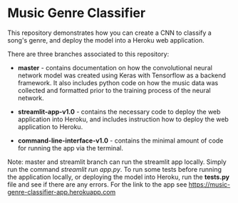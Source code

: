 # Music Genre Classifier

This repository demonstrates how you can create a CNN to classify a song's genre, and deploy the model into a Heroku web application.

There are three branches associated to this repository:

 * **master** - contains documentation on how the convolutional neural network model was created using Keras with Tensorflow as a backend framework. It also includes python code on how the music data was collected and formatted prior to the training process of the neural network.

 * **streamlit-app-v1.0** - contains the necessary code to deploy the web application into Heroku, and includes instruction how to deploy the web application to Heroku.

 * **command-line-interface-v1.0** - contains the minimal amount of code for running the app via the terminal.

Note: master and streamlit branch can run the streamlit app locally. Simply run the command *streamlit run app.py*. To run some tests before running the application locally, or deploying the model into Heroku, run the **tests.py** file and see if there are any errors. For the link to the app see https://music-genre-classifier-app.herokuapp.com
